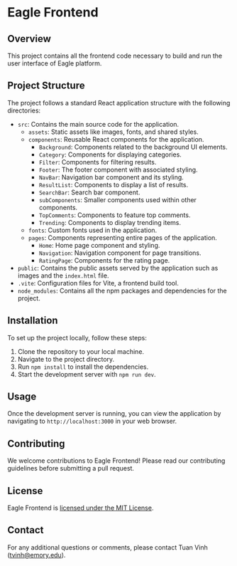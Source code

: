 # Eagle Frontend
## Overview
This project contains all the frontend code necessary to build and run the user interface of Eagle platform.

## Project Structure
The project follows a standard React application structure with the following directories:

- `src`: Contains the main source code for the application.
    - `assets`: Static assets like images, fonts, and shared styles.
    - `components`: Reusable React components for the application.
        - `Background`: Components related to the background UI elements.
        - `Category`: Components for displaying categories.
        - `Filter`: Components for filtering results.
        - `Footer`: The footer component with associated styling.
        - `NavBar`: Navigation bar component and its styling.
        - `ResultList`: Components to display a list of results.
        - `SearchBar`: Search bar component.
        - `subComponents`: Smaller components used within other components.
        - `TopComments`: Components to feature top comments.
        - `Trending`: Components to display trending items.
    - `fonts`: Custom fonts used in the application.
    - `pages`: Components representing entire pages of the application.
        - `Home`: Home page component and styling.
        - `Navigation`: Navigation component for page transitions.
        - `RatingPage`: Components for the rating page.
- `public`: Contains the public assets served by the application such as images and the `index.html` file.
- `.vite`: Configuration files for Vite, a frontend build tool.
- `node_modules`: Contains all the npm packages and dependencies for the project.

## Installation

To set up the project locally, follow these steps:

1. Clone the repository to your local machine.
2. Navigate to the project directory.
3. Run `npm install` to install the dependencies.
4. Start the development server with `npm run dev`.


## Usage

Once the development server is running, you can view the application by navigating to `http://localhost:3000` in your web browser.

## Contributing

We welcome contributions to Eagle Frontend! Please read our contributing guidelines before submitting a pull request.

## License

Eagle Frontend is [licensed under the MIT License](LICENSE.md).

## Contact

For any additional questions or comments, please contact Tuan Vinh (tvinh@emory.edu).
